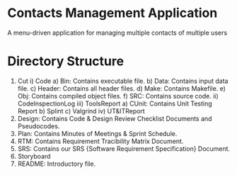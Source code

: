 # Contacts Management Application
A menu-driven application for managing multiple contacts of multiple users

# Directory Structure
1) Cut
     i) Code
          a) Bin: Contains executable file.
          b) Data: Contains input data file.
          c) Header: Contains all header files.
          d) Make: Contains Makefile.
          e) Obj: Contains compiled object files.
          f) SRC: Contains source code.
    ii) CodeInspectionLog
   iii) ToolsReport
          a) CUnit: Contains Unit Testing Report
          b) Splint
          c) Valgrind
    iv) UT&ITReport
2) Design: Contains Code & Design Review Checklist Documents and Pseudocodes.
3) Plan: Contains Minutes of Meetings & Sprint Schedule.
4) RTM: Contains Requirement Tracibility Matrix Document.
5) SRS: Contains our SRS {Software Requirement Specification} Document.
6) Storyboard
7) README: Introductory file.

